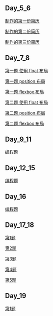 ## Day_5_6

<a href="https://ljz572000.github.io/frontend/day_5_6/resume.html">制作的第一份简历</a>

<a href="https://ljz572000.github.io/frontend/day_5_6/resume_2.html">制作的第二份简历</a>

<a href="https://ljz572000.github.io/frontend/day_5_6/resume_3.html">制作的第三份简历</a>

## Day_7_8

<a href="https://ljz572000.github.io/frontend/day_7_8/index.html">第一题 使用 float 布局</a>

<a href="https://ljz572000.github.io/frontend/day_7_8/index2.html">第一题 position 布局</a>

<a href="https://ljz572000.github.io/frontend/day_7_8/index3.html">第一题 flexbox 布局</a>

<a href="https://ljz572000.github.io/frontend/day_7_8/design.html">第二题 使用 float 布局</a>

<a href="https://ljz572000.github.io/frontend/day_7_8/design_2.html">第二题 position 布局</a>

<a href="https://ljz572000.github.io/frontend/day_7_8/design_3.html">第二题 flexbox 布局</a>

## Day_9_11

<a href="https://ljz572000.github.io/frontend/day_9_11/index.html">编程题</a>

## Day_12_15

<a href="https://ljz572000.github.io/frontend/day_12_15/index.html">编程题</a>

## Day_16

<a href="https://ljz572000.github.io/frontend/day_16/index.html">编程题</a>

## Day_17_18

<a href="https://ljz572000.github.io/frontend/day_17_18/problem_1.html">第1题</a>

<a href="https://ljz572000.github.io/frontend/day_17_18/problem_2.html">第2题</a>

<a href="https://ljz572000.github.io/frontend/day_17_18/problem_3.html">第3题</a>

<a href="https://ljz572000.github.io/frontend/day_17_18/problem_4.html">第4题</a>

<a href="https://ljz572000.github.io/frontend/day_17_18/problem_5.html">第5题</a>

## Day_19

<a href="https://ljz572000.github.io/frontend/day_19/problem_1.html">第1题</a>
